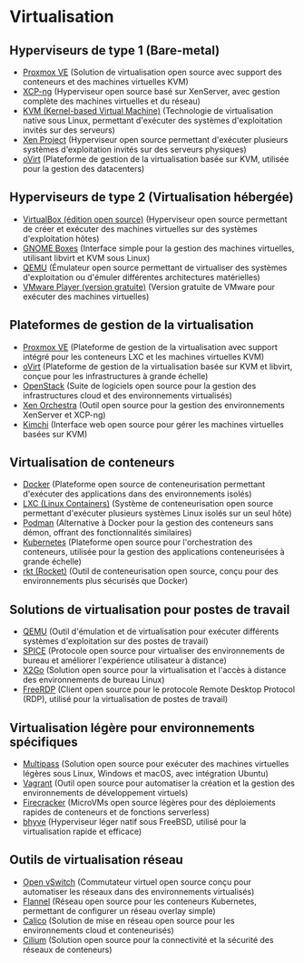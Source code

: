 # Virtualisation

## Hyperviseurs de type 1 (Bare-metal)
  - [Proxmox VE](https://www.proxmox.com/en/proxmox-ve) (Solution de virtualisation open source avec support des conteneurs et des machines virtuelles KVM)
  - [XCP-ng](https://xcp-ng.org/) (Hyperviseur open source basé sur XenServer, avec gestion complète des machines virtuelles et du réseau)
  - [KVM (Kernel-based Virtual Machine)](https://www.linux-kvm.org/) (Technologie de virtualisation native sous Linux, permettant d'exécuter des systèmes d'exploitation invités sur des serveurs)
  - [Xen Project](https://xenproject.org/) (Hyperviseur open source permettant d'exécuter plusieurs systèmes d'exploitation invités sur des serveurs physiques)
  - [oVirt](https://www.ovirt.org/) (Plateforme de gestion de la virtualisation basée sur KVM, utilisée pour la gestion des datacenters)

## Hyperviseurs de type 2 (Virtualisation hébergée)
  - [VirtualBox (édition open source)](https://www.virtualbox.org/) (Hyperviseur open source permettant de créer et exécuter des machines virtuelles sur des systèmes d'exploitation hôtes)
  - [GNOME Boxes](https://wiki.gnome.org/Apps/Boxes) (Interface simple pour la gestion des machines virtuelles, utilisant libvirt et KVM sous Linux)
  - [QEMU](https://www.qemu.org/) (Émulateur open source permettant de virtualiser des systèmes d'exploitation ou d'émuler différentes architectures matérielles)
  - [VMware Player (version gratuite)](https://www.vmware.com/products/workstation-player.html) (Version gratuite de VMware pour exécuter des machines virtuelles)

## Plateformes de gestion de la virtualisation
  - [Proxmox VE](https://www.proxmox.com/en/proxmox-ve) (Plateforme de gestion de la virtualisation avec support intégré pour les conteneurs LXC et les machines virtuelles KVM)
  - [oVirt](https://www.ovirt.org/) (Plateforme de gestion de la virtualisation basée sur KVM et libvirt, conçue pour les infrastructures à grande échelle)
  - [OpenStack](https://www.openstack.org/) (Suite de logiciels open source pour la gestion des infrastructures cloud et des environnements virtualisés)
  - [Xen Orchestra](https://xen-orchestra.com/) (Outil open source pour la gestion des environnements XenServer et XCP-ng)
  - [Kimchi](https://github.com/kimchi-project/kimchi) (Interface web open source pour gérer les machines virtuelles basées sur KVM)

## Virtualisation de conteneurs
  - [Docker](https://www.docker.com/) (Plateforme open source de conteneurisation permettant d'exécuter des applications dans des environnements isolés)
  - [LXC (Linux Containers)](https://linuxcontainers.org/) (Système de conteneurisation open source permettant d'exécuter plusieurs systèmes Linux isolés sur un seul hôte)
  - [Podman](https://podman.io/) (Alternative à Docker pour la gestion des conteneurs sans démon, offrant des fonctionnalités similaires)
  - [Kubernetes](https://kubernetes.io/) (Plateforme open source pour l'orchestration des conteneurs, utilisée pour la gestion des applications conteneurisées à grande échelle)
  - [rkt (Rocket)](https://coreos.com/rkt/) (Outil de conteneurisation open source, conçu pour des environnements plus sécurisés que Docker)

## Solutions de virtualisation pour postes de travail
  - [QEMU](https://www.qemu.org/) (Outil d'émulation et de virtualisation pour exécuter différents systèmes d'exploitation sur des postes de travail)
  - [SPICE](https://www.spice-space.org/) (Protocole open source pour virtualiser des environnements de bureau et améliorer l'expérience utilisateur à distance)
  - [X2Go](https://wiki.x2go.org/doku.php) (Solution open source pour la virtualisation et l'accès à distance des environnements de bureau Linux)
  - [FreeRDP](https://www.freerdp.com/) (Client open source pour le protocole Remote Desktop Protocol (RDP), utilisé pour la virtualisation de postes de travail)

## Virtualisation légère pour environnements spécifiques
  - [Multipass](https://multipass.run/) (Solution open source pour exécuter des machines virtuelles légères sous Linux, Windows et macOS, avec intégration Ubuntu)
  - [Vagrant](https://www.vagrantup.com/) (Outil open source pour automatiser la création et la gestion des environnements de développement virtuels)
  - [Firecracker](https://firecracker-microvm.github.io/) (MicroVMs open source légères pour des déploiements rapides de conteneurs et de fonctions serverless)
  - [bhyve](https://bhyve.org/) (Hyperviseur léger natif sous FreeBSD, utilisé pour la virtualisation rapide et efficace)

## Outils de virtualisation réseau
  - [Open vSwitch](https://www.openvswitch.org/) (Commutateur virtuel open source conçu pour automatiser les réseaux dans des environnements virtualisés)
  - [Flannel](https://github.com/flannel-io/flannel) (Réseau open source pour les conteneurs Kubernetes, permettant de configurer un réseau overlay simple)
  - [Calico](https://www.projectcalico.org/) (Solution de mise en réseau open source pour les environnements cloud et conteneurisés)
  - [Cilium](https://cilium.io/) (Solution open source pour la connectivité et la sécurité des réseaux de conteneurs)

